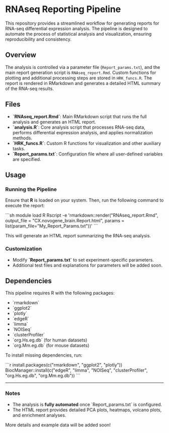 # RNAseq Reporting Pipeline

This repository provides a streamlined workflow for generating reports for RNA-seq differential expression analysis. The pipeline is designed to automate the process of statistical analysis and visualization, ensuring reproducibility and consistency.

## Overview

The analysis is controlled via a parameter file (`Report_params.txt`), and the main report generation script is `RNAseq_report.Rmd`. Custom functions for plotting and additional processing steps are stored in `HRK_funcs.R`. The report is rendered in RMarkdown and generates a detailed HTML summary of the RNA-seq results.

## Files

- **\`RNAseq_report.Rmd\`**: Main RMarkdown script that runs the full analysis and generates an HTML report.
- **\`analysis.R\`**: Core analysis script that processes RNA-seq data, performs differential expression analysis, and applies normalization methods.
- **\`HRK_funcs.R\`**: Custom R functions for visualization and other auxiliary tasks.
- **\`Report_params.txt\`**: Configuration file where all user-defined variables are specified.

## Usage

### Running the Pipeline

Ensure that **R** is loaded on your system. Then, run the following command to execute the report:

\`\`\`sh
module load R
Rscript -e 'rmarkdown::render("RNAseq_report.Rmd", 
                              output_file = "CX.novogene_brain.Report.html", 
                              params = list(param_file="My_Report_Params.txt"))'
\`\`\`

This will generate an HTML report summarizing the RNA-seq analysis.

### Customization

- Modify **\`Report_params.txt\`** to set experiment-specific parameters.
- Additional test files and explanations for parameters will be added soon.

## Dependencies

This pipeline requires R with the following packages:

- \`rmarkdown\`
- \`ggplot2\`
- \`plotly\`
- \`edgeR\`
- \`limma\`
- \`NOISeq\`
- \`clusterProfiler\`
- \`org.Hs.eg.db\` (for human datasets)
- \`org.Mm.eg.db\` (for mouse datasets)

To install missing dependencies, run:

\`\`\`r
install.packages(c("rmarkdown", "ggplot2", "plotly"))
BiocManager::install(c("edgeR", "limma", "NOISeq", "clusterProfiler", "org.Hs.eg.db", "org.Mm.eg.db"))
\`\`\`

---

### Notes
- The analysis is **fully automated** once \`Report_params.txt\` is configured.
- The HTML report provides detailed PCA plots, heatmaps, volcano plots, and enrichment analyses.

More details and example data will be added soon!

